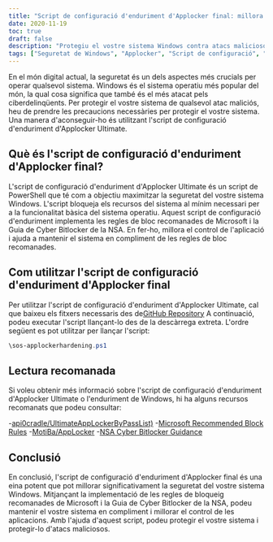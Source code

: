 ```yaml
---
title: "Script de configuració d'enduriment d'Applocker final: millora la seguretat de Windows"
date: 2020-11-19
toc: true
draft: false
description: "Protegiu el vostre sistema Windows contra atacs maliciosos utilitzant l'script de configuració d'enduriment d'Applocker Ultimate."
tags: ["Seguretat de Windows", "Applocker", "Script de configuració", "Seguretat cibernètica", "Protecció contra programari maliciós", "Prevenció d'amenaces", "Script de PowerShell", "Microsoft recomana regles de bloqueig", "Compliment", "Guia de Cyber Bitlocker de la NSA", "Control d'aplicacions", "Enduriment de finestres", "Amenaces cibernètiques", "Protecció informàtica", "Ciberdefensa", "Windows segur", "Llista de bypass d'Applocker definitiva", "Windows Defender", "Bloqueig del sistema", "sos-applockerhardening.ps1"]
---
```


En el món digital actual, la seguretat és un dels aspectes més crucials per operar qualsevol sistema. Windows és el sistema operatiu més popular del món, la qual cosa significa que també és el més atacat pels ciberdelinqüents. Per protegir el vostre sistema de qualsevol atac maliciós, heu de prendre les precaucions necessàries per protegir el vostre sistema. Una manera d'aconseguir-ho és utilitzant l'script de configuració d'enduriment d'Applocker Ultimate.

## Què és l'script de configuració d'enduriment d'Applocker final?

L'script de configuració d'enduriment d'Applocker Ultimate és un script de PowerShell que té com a objectiu maximitzar la seguretat del vostre sistema Windows. L'script bloqueja els recursos del sistema al mínim necessari per a la funcionalitat bàsica del sistema operatiu. Aquest script de configuració d'enduriment implementa les regles de bloc recomanades de Microsoft i la Guia de Cyber Bitlocker de la NSA. En fer-ho, millora el control de l'aplicació i ajuda a mantenir el sistema en compliment de les regles de bloc recomanades.

## Com utilitzar l'script de configuració d'enduriment d'Applocker final

Per utilitzar l'script de configuració d'enduriment d'Applocker Ultimate, cal que baixeu els fitxers necessaris des de[GitHub Repository](https://github.com/simeononsecurity/Applocker-Hardening) A continuació, podeu executar l'script llançant-lo des de la descàrrega extreta. L'ordre següent es pot utilitzar per llançar l'script:

```powershell
\sos-applockerhardening.ps1
```

## Lectura recomanada

Si voleu obtenir més informació sobre l'script de configuració d'enduriment d'Applocker Ultimate o l'enduriment de Windows, hi ha alguns recursos recomanats que podeu consultar:

-[api0cradle/UltimateAppLockerByPassList)](https://github.com/api0cradle/UltimateAppLockerByPassList)
-[Microsoft Recommended Block Rules](https://docs.microsoft.com/en-us/windows/security/threat-protection/windows-defender-application-control/microsoft-recommended-block-rules)
-[MotiBa/AppLocker](https://github.com/MotiBa/AppLocker)
-[NSA Cyber Bitlocker Guidance](https://github.com/nsacyber/AppLocker-Guidance)

## Conclusió

En conclusió, l'script de configuració d'enduriment d'Applocker final és una eina potent que pot millorar significativament la seguretat del vostre sistema Windows. Mitjançant la implementació de les regles de bloqueig recomanades de Microsoft i la Guia de Cyber Bitlocker de la NSA, podeu mantenir el vostre sistema en compliment i millorar el control de les aplicacions. Amb l'ajuda d'aquest script, podeu protegir el vostre sistema i protegir-lo d'atacs maliciosos.
